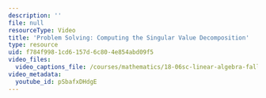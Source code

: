 ```yaml
---
description: ''
file: null
resourceType: Video
title: 'Problem Solving: Computing the Singular Value Decomposition'
type: resource
uid: f784f998-1cd6-157d-6c80-4e854abd09f5
video_files:
  video_captions_file: /courses/mathematics/18-06sc-linear-algebra-fall-2011/positive-definite-matrices-and-applications/singular-value-decomposition/problem-solving-determinants-and-volumecomputing-the-singular-value-decomposition/pSbafxDHdgE.vtt
video_metadata:
  youtube_id: pSbafxDHdgE
---
```

